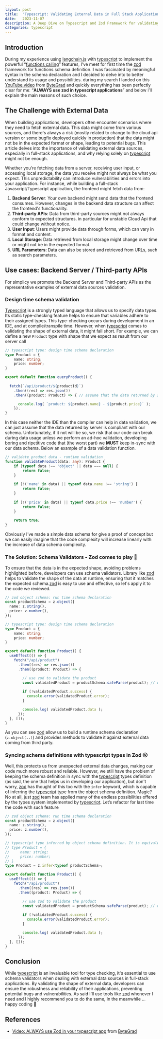```yaml
---
layout: post
title:  "Typescript: Validating External Data in Full Stack Applications"
date:   2023-11-07
description: A Deep Dive on Typescript and Zod Framework for validating external data in full stack applications.
categories: typescript
---
```


## Introduction

During my experience using [langchain.js] with [typescript] to implement the powerful “[functions calling][function-calling]” features, I've meet for first time the [zod] framework for functions schema definition. I was fascinated by meaningful syntax in the schema declaration and I decided to delve into to better understand its usage and possibilities. during my search I landed on this [YouTube video][youtube] from [ByteGrad] and quickly everything has been perfectly clear for me: “**ALWAYS use zod in typescript applications**” and below I’ll explain the main reasons of such choice. 

## The Challenge with External Data

When building applications, developers often encounter scenarios where they need to fetch external data. This data might come from various sources, and there's always a risk (mostly related to change to the cloud api version or some bugfix deployed quickly in production) that the data might not be in the expected format or shape, leading to potential bugs. This article delves into the importance of validating external data sources, especially in full-stack applications, and why relying solely on [typescript] might not be enough.

Whether you're fetching data from a server, receiving user input, or accessing local storage, the data you receive might not always be what you expect. This unpredictability can introduce vulnerabilities and errors into your application. For instance, while building a full-stack Javascript/Typescript application, the frontend might fetch data from:

1. **Backend Server**: Your own backend might send data that the frontend consumes. However, changes in the backend data structure can affect the frontend's functionality.
2. **Third-party APIs**: Data from third-party sources might not always conform to expected structures. in particular for unstable Cloud Api that could change without notice.
3. **User Input**: Users might provide data through forms, which can vary in format and content.
4. **Local Storage**: Data retrieved from local storage might change over time or might not be in the expected format.
5. **URL Parameters**: Data can also be stored and retrieved from URLs, such as search parameters.

## Use cases: Backend Server / Third-party APIs

For simplicy we promote the Backend Server and Third-party APIs as the representative examples of external data sources validation.

### Design time schema validation

[Typescript] is a strongly typed language that allows us to specify data types. Its static type-checking feature helps to ensure that variables adhere to their assigned types. This type-checking occurs during development in an IDE, and at compile/transpile time. However, when [typescript] comes to validating the shape of external data, it might fall short. For example, we can define a new `Product` type with shape that we expect as result from our server call 

```typescript
// typescript type: design time schema declaration
type Product = {
    name: string;
    price: number;
}

export default function queryProduct() {
  
  fetch(`/api/product/${productId}`)
    .then((res) => res.json())
    .then((product: Product) => { // assume that the data returned by server is compliant with our schema

      console.log( `product: ${product.name} - ${product.price}` );
    });
}
```

In this case neither the IDE than the compiler can help in data validation, we can just assume that the data returned by server is compliant with our schema.
Unfortunately, if it not will be so, we risk that our code can break during data usage unless we perform an ad-hoc validation, developing boring and ripetitive code that (the worst part) we **MUST** keep in-sync with our data schema. Below an example of a data validation function.

```typescript
// validate product data - runtime validation
function validateProduct(data: any): Product {
    if (typeof data !== 'object' || data === null) {
        return false;
    }
    
    if (!('name' in data) || typeof data.name !== 'string') {
        return false;
    }
    
    if (!('price' in data) || typeof data.price !== 'number') {
        return false;
    }
    
    return true;
}
```

Obviously I’ve made a simple data schema for give a proof of concept but we can easily imagine that the code complexity will increase linearly with the increase of data schema complexity.

### The Solution: Schema Validators - Zod comes to play 🧐

To ensure that the data is in the expected shape, avoiding  problems highlighted before, developers can use schema validators. Library like [zod] helps to validate the shape of the data at runtime, ensuring that it matches the expected schema.[zod] is easy to use and effective, so let's apply it to the code we reviewed.

```typescript
// zod object schema: run time schema declaration
const productSchema = z.object({
  name: z.string(),
  price: z.number(),
});

// typescript type: design time schema declaration
type Product = {
    name: string;
    price: number;
}

export default function Product() {
  useEffect(() => {
    fetch("/api/product")
      .then((res) => res.json())
      .then((product: Product) => {

        // use zod to validate the product
        const validatedProduct = productSchema.safeParse(product); // no exceptions thrown
        
        if (!validatedProduct.success) {
          console.error(validatedProduct.error);
        }

        console.log( validatedProduct.data );
      });
  }, []);
}
```

As you can see [zod] allow us to build a runtime schema declaration (`z.object(..)`) and provides methods to validate it against external data coming from third party.

### Syncing schema definitions with typescript types in Zod 😮

Well, this protects us from unexpected external data changes, making our code much more robust and reliable. However, we still have the problem of keeping the schema definition in sync with the [typescript] types definition (as said, the one that helps us in developing our application), but don't worry, [zod] has thought of this too with the `infer` keyword, which is capable of inferring the [typescript] type from the object schema definition. Magic? No at all, just [zod] team  has applied  many of the endless possibilities offered by the types system implemented by [typescript]. Let’s refactor for last time the code with such feature

```typescript
// zod object schema: run time schema declaration
const productSchema = z.object({
  name: z.string(),
  price: z.number(),
});

// typescript type inferred by object schema definition. It is equivalent of
// type Product = {
//     name: string;
//     price: number;
// }
type Product = z.infer<typeof productSchema>;

export default function Product() {
  useEffect(() => {
    fetch("/api/product")
      .then((res) => res.json())
      .then((product: Product) => {

        // use zod to validate the product
        const validatedProduct = productSchema.safeParse(product); // no exceptions thrown
        
        if (!validatedProduct.success) {
          console.error(validatedProduct.error);
        }

        console.log( validatedProduct.data );
      });
  }, []);
}
```

## Conclusion

While [typescript] is an invaluable tool for type checking, it's essential to use schema validators when dealing with external data sources in full-stack applications. By validating the shape of external data, developers can ensure the robustness and reliability of their applications, preventing potential bugs and vulnerabilities. As said I'll use tools like [zod] whenever I need and I highly recommend you to do the same, In the meanwhile … happy coding 👋

## References 

* [Video: ALWAYS use Zod in your typescript app][youtube] from [ByteGrad]

[langchain.js]: https://js.langchain.com/docs/get_started/introduction
[youtube]: https://youtu.be/AeQ3f4zmSMs?si=ZSR9Q0Q-QFeSDzWj
[ByteGrad]: https://www.youtube.com/@ByteGrad
[zod]: https://www.npmjs.com/package/zod
[typescript]: https://www.typescriptlang.org
[function-calling]: https://platform.openai.com/docs/guides/function-calling